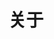 ---
title: 关于
permalink: /about
layout: page
catalogue: true
path: 03.关于
sidebar: false
article: false
---